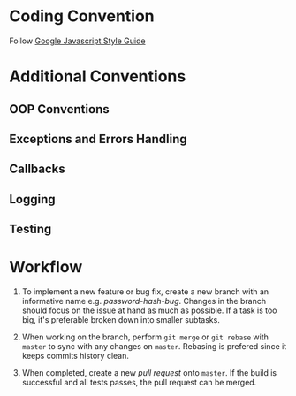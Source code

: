 # Coding Convention
Follow [Google Javascript Style Guide](https://google.github.io/styleguide/javascriptguide.xml)

# Additional Conventions
## OOP Conventions
## Exceptions and Errors Handling
## Callbacks
## Logging
## Testing

# Workflow

1. To implement a new feature or bug fix, create a new branch with an informative name e.g. *password-hash-bug*. Changes in the branch should focus on the issue at hand as much as possible. If a task is too big, it's preferable broken down into smaller subtasks.

2. When working on the branch, perform `git merge` or `git rebase` with `master` to sync with any changes on `master`. Rebasing is prefered since it keeps commits history clean.

3. When completed, create a new *pull request* onto `master`. If the build is successful and all tests passes, the pull request can be merged.
